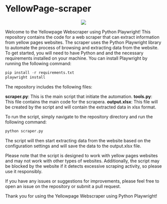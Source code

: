 # YellowPage-scraper

<p align='center'>
  <a href = 'https://www.yellowpages.com' target='_blank'><img src='https://en.wikirug.org/images/b/bc/Logo_Yellow_Pages.png'></a>
  </p>

Welcome to the Yellowpage Webscraper using Python Playwright!
This repository contains the code for a web scraper that can extract information from yellow pages websites. The scraper uses the Python Playwright library to automate the process of browsing and extracting data from the website.
To get started, you will need to have Python and and the necessary requirements installed on your machine. You can install Playwright by running the following command:

```python
pip install -r requirements.txt
playwright install
```

The repository includes the following files:

**scraper.py**: This is the main script that initiate the automation.
**tools.py**: This file contains the main code for the scrapera.
**output.xlsx**: This file will be created by the script and will contain the extracted data in xlsx format.

To run the script, simply navigate to the repository directory and run the following command:
```python
python scraper.py
```

The script will then start extracting data from the website based on the configuration settings and will save the data to the output.xlsx file.

Please note that the script is designed to work with yellow pages websites and may not work with other types of websites. Additionally, the script may be blocked by the website if it detects excessive scraping activity, so please use it responsibly.

If you have any issues or suggestions for improvements, please feel free to open an issue on the repository or submit a pull request.

Thank you for using the Yellowpage Webscraper using Python Playwright!
